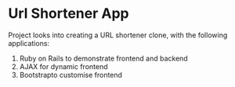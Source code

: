 Url Shortener App
===============================

Project looks into creating a URL shortener clone, with the following applications:
1) Ruby on Rails to demonstrate frontend and backend
2) AJAX for dynamic frontend
3) Bootstrapto customise frontend
